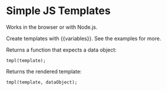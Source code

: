 Simple JS Templates
====

Works in the browser or with Node.js.

Create templates with {{variables}}. See the examples for more.

Returns a function that expects a data object:

    tmpl(template);

Returns the rendered template:

    tmpl(template, dataObject);

